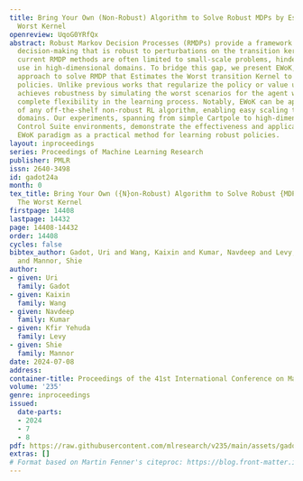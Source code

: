 ```yaml
---
title: Bring Your Own (Non-Robust) Algorithm to Solve Robust MDPs by Estimating The
  Worst Kernel
openreview: UqoG0YRfQx
abstract: Robust Markov Decision Processes (RMDPs) provide a framework for sequential
  decision-making that is robust to perturbations on the transition kernel. However,
  current RMDP methods are often limited to small-scale problems, hindering their
  use in high-dimensional domains. To bridge this gap, we present EWoK, a novel online
  approach to solve RMDP that Estimates the Worst transition Kernel to learn robust
  policies. Unlike previous works that regularize the policy or value updates, EWoK
  achieves robustness by simulating the worst scenarios for the agent while retaining
  complete flexibility in the learning process. Notably, EWoK can be applied on top
  of any off-the-shelf non-robust RL algorithm, enabling easy scaling to high-dimensional
  domains. Our experiments, spanning from simple Cartpole to high-dimensional DeepMind
  Control Suite environments, demonstrate the effectiveness and applicability of the
  EWoK paradigm as a practical method for learning robust policies.
layout: inproceedings
series: Proceedings of Machine Learning Research
publisher: PMLR
issn: 2640-3498
id: gadot24a
month: 0
tex_title: Bring Your Own ({N}on-Robust) Algorithm to Solve Robust {MDP}s by Estimating
  The Worst Kernel
firstpage: 14408
lastpage: 14432
page: 14408-14432
order: 14408
cycles: false
bibtex_author: Gadot, Uri and Wang, Kaixin and Kumar, Navdeep and Levy, Kfir Yehuda
  and Mannor, Shie
author:
- given: Uri
  family: Gadot
- given: Kaixin
  family: Wang
- given: Navdeep
  family: Kumar
- given: Kfir Yehuda
  family: Levy
- given: Shie
  family: Mannor
date: 2024-07-08
address:
container-title: Proceedings of the 41st International Conference on Machine Learning
volume: '235'
genre: inproceedings
issued:
  date-parts:
  - 2024
  - 7
  - 8
pdf: https://raw.githubusercontent.com/mlresearch/v235/main/assets/gadot24a/gadot24a.pdf
extras: []
# Format based on Martin Fenner's citeproc: https://blog.front-matter.io/posts/citeproc-yaml-for-bibliographies/
---
```

